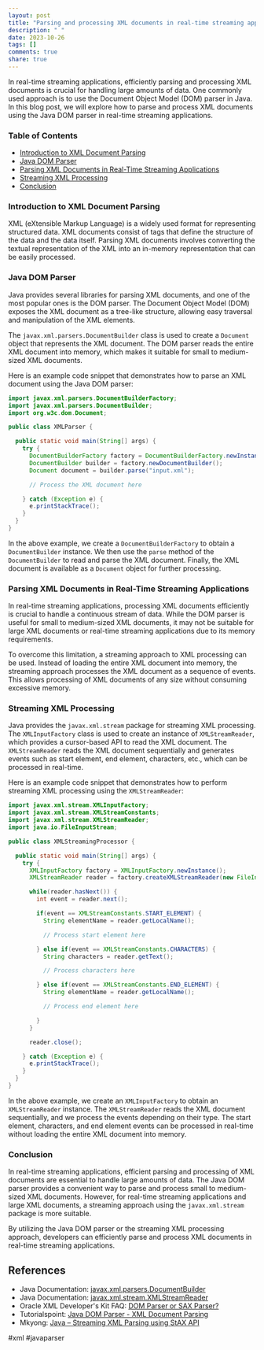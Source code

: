 ```yaml
---
layout: post
title: "Parsing and processing XML documents in real-time streaming applications using Java DOM Parser"
description: " "
date: 2023-10-26
tags: []
comments: true
share: true
---
```


In real-time streaming applications, efficiently parsing and processing XML documents is crucial for handling large amounts of data. One commonly used approach is to use the Document Object Model (DOM) parser in Java. In this blog post, we will explore how to parse and process XML documents using the Java DOM parser in real-time streaming applications.

### Table of Contents
- [Introduction to XML Document Parsing](#introduction-to-xml-document-parsing)
- [Java DOM Parser](#java-dom-parser)
- [Parsing XML Documents in Real-Time Streaming Applications](#parsing-xml-documents-in-real-time-streaming-applications)
- [Streaming XML Processing](#streaming-xml-processing)
- [Conclusion](#conclusion)

### Introduction to XML Document Parsing
XML (eXtensible Markup Language) is a widely used format for representing structured data. XML documents consist of tags that define the structure of the data and the data itself. Parsing XML documents involves converting the textual representation of the XML into an in-memory representation that can be easily processed.

### Java DOM Parser
Java provides several libraries for parsing XML documents, and one of the most popular ones is the DOM parser. The Document Object Model (DOM) exposes the XML document as a tree-like structure, allowing easy traversal and manipulation of the XML elements.

The `javax.xml.parsers.DocumentBuilder` class is used to create a `Document` object that represents the XML document. The DOM parser reads the entire XML document into memory, which makes it suitable for small to medium-sized XML documents.

Here is an example code snippet that demonstrates how to parse an XML document using the Java DOM parser:

```java
import javax.xml.parsers.DocumentBuilderFactory;
import javax.xml.parsers.DocumentBuilder;
import org.w3c.dom.Document;

public class XMLParser {

  public static void main(String[] args) {
    try {
      DocumentBuilderFactory factory = DocumentBuilderFactory.newInstance();
      DocumentBuilder builder = factory.newDocumentBuilder();
      Document document = builder.parse("input.xml");

      // Process the XML document here

    } catch (Exception e) {
      e.printStackTrace();
    }
  }
}
```

In the above example, we create a `DocumentBuilderFactory` to obtain a `DocumentBuilder` instance. We then use the `parse` method of the `DocumentBuilder` to read and parse the XML document. Finally, the XML document is available as a `Document` object for further processing.

### Parsing XML Documents in Real-Time Streaming Applications
In real-time streaming applications, processing XML documents efficiently is crucial to handle a continuous stream of data. While the DOM parser is useful for small to medium-sized XML documents, it may not be suitable for large XML documents or real-time streaming applications due to its memory requirements.

To overcome this limitation, a streaming approach to XML processing can be used. Instead of loading the entire XML document into memory, the streaming approach processes the XML document as a sequence of events. This allows processing of XML documents of any size without consuming excessive memory.

### Streaming XML Processing
Java provides the `javax.xml.stream` package for streaming XML processing. The `XMLInputFactory` class is used to create an instance of `XMLStreamReader`, which provides a cursor-based API to read the XML document. The `XMLStreamReader` reads the XML document sequentially and generates events such as start element, end element, characters, etc., which can be processed in real-time.

Here is an example code snippet that demonstrates how to perform streaming XML processing using the `XMLStreamReader`:

```java
import javax.xml.stream.XMLInputFactory;
import javax.xml.stream.XMLStreamConstants;
import javax.xml.stream.XMLStreamReader;
import java.io.FileInputStream;

public class XMLStreamingProcessor {

  public static void main(String[] args) {
    try {
      XMLInputFactory factory = XMLInputFactory.newInstance();
      XMLStreamReader reader = factory.createXMLStreamReader(new FileInputStream("input.xml"));

      while(reader.hasNext()) {
        int event = reader.next();

        if(event == XMLStreamConstants.START_ELEMENT) {
          String elementName = reader.getLocalName();

          // Process start element here

        } else if(event == XMLStreamConstants.CHARACTERS) {
          String characters = reader.getText();

          // Process characters here

        } else if(event == XMLStreamConstants.END_ELEMENT) {
          String elementName = reader.getLocalName();

          // Process end element here

        }
      }

      reader.close();

    } catch (Exception e) {
      e.printStackTrace();
    }
  }
}
```

In the above example, we create an `XMLInputFactory` to obtain an `XMLStreamReader` instance. The `XMLStreamReader` reads the XML document sequentially, and we process the events depending on their type. The start element, characters, and end element events can be processed in real-time without loading the entire XML document into memory.

### Conclusion
In real-time streaming applications, efficient parsing and processing of XML documents are essential to handle large amounts of data. The Java DOM parser provides a convenient way to parse and process small to medium-sized XML documents. However, for real-time streaming applications and large XML documents, a streaming approach using the `javax.xml.stream` package is more suitable.

By utilizing the Java DOM parser or the streaming XML processing approach, developers can efficiently parse and process XML documents in real-time streaming applications.

## References
- Java Documentation: [javax.xml.parsers.DocumentBuilder](https://docs.oracle.com/en/java/javase/16/docs/api/java.xml/javax/xml/parsers/DocumentBuilder.html)
- Java Documentation: [javax.xml.stream.XMLStreamReader](https://docs.oracle.com/en/java/javase/16/docs/api/java.xml/javax/xml/stream/XMLStreamReader.html)
- Oracle XML Developer's Kit FAQ: [DOM Parser or SAX Parser?](https://www.oracle.com/xml-faq/faq.html) 
- Tutorialspoint: [Java DOM Parser - XML Document Parsing](https://www.tutorialspoint.com/java_xml/java_dom_parse_document.htm)
- Mkyong: [Java – Streaming XML Parsing using StAX API](https://mkyong.com/java/java-streaming-xml-parsing-using-stax-api/) 

#xml #javaparser